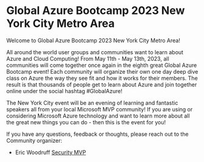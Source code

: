 
Global Azure Bootcamp 2023 New York City Metro Area
===
Welcome to Global Azure Bootcamp 2023 New York City Metro Area!

All around the world user groups and communities want to learn about Azure and Cloud Computing! From May 11th - May 13th, 2023, all communities will come together once again in the eighth great Global Azure Bootcamp event!
Each community will organize their own one day deep dive class on Azure the way they see fit and how it works for their members. The result is that thousands of people get to learn about Azure and join together online under the social hashtag #GlobalAzure! 

The New York City event will be an evening of learning and fantastic speakers all from your local Microsoft MVP community! If you are using or considering Microsoft Azure technology and want to learn more about all the great new things you can do - then this is the event for you!

If you have any questions, feedback or thoughts, please reach out to the Community organizer:

* Eric Woodruff [Security MVP](https://mvp.microsoft.com/en-us/PublicProfile/5005105)
